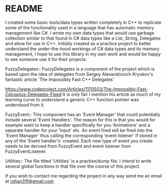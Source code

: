 # README #

I created some basic tools/data types written completely in C++ to replicate some of the functionality used in a 
language that has automatic memory management like C#. I wrote my own data types that would use garbage collection
similar to that found in C# data types like a List, String, Delegates and allow for use in C++. Initially created
as a practice project to better understand the under-the-hood workings of C# data types and its memory management,
I hope to use this library in my own work and would be happy to see someone use it for their projects.

FuzzyDelegates::
FuzzyDelegates is a component of the project which is based upon the idea of delegates from Sergey Alexandrovich Kryukov's fantastic
article 'The Impossibly Fast C++ Delegates'

https://www.codeproject.com/Articles/1170503/The-Impossibly-Fast-Cplusplus-Delegates-Fixed
It is only fair I mention his article as much of my learning curve to understand a generic C++ function pointer was understood from it.

FuzzyEvent::
This component has an 'Event Manager' that could potentially include several 'Event Handlers'. 
The reason for this is that you would for example want to keep a handler specifically for you 'Animations'
and a separate handler for your 'Input' etc.
An event fired will be fired into the 'Event Manager' thus calling the corresponding 'event listener' if stored
in any of the 'Event handler's' created.
Each new type of event you create needs to be derived from FuzzyEvent and event listener from FuzzyEventListener.

Utilities::
The file titled 'Utilities' is a practise/dump file. I intend to write several global functions in that file over the course of this project.

If you wish to contact me regarding the project in any way send me an email at rohan31f@gmail.com